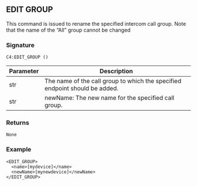 ## EDIT GROUP

This command is issued to rename the specified intercom call group. Note that the name of the “All” group cannot be changed

### Signature

`C4:EDIT_GROUP ()`


| Parameter | Description |
| --- | --- |
| str | The name of the call group to which the specified endpoint should be added. |
| str | newName: The new name for the specified call group. |


### Returns

`None`


### Example

```
<EDIT_GROUP>
  <name>[mydevice]</name>
  <newName>[mynewdevice]</newName>
</EDIT_GROUP>
```

